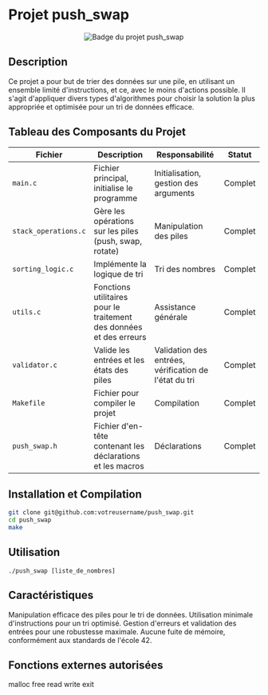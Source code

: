 # Projet push_swap

<div align="center">
  <img src="https://github.com/ayogun/42-project-badges/blob/main/badges/push_swapm.png?raw=true" alt="Badge du projet push_swap">
</div>

## Description

Ce projet a pour but de trier des données sur une pile, en utilisant un ensemble limité d'instructions, et ce, avec le moins d'actions possible. Il s'agit d'appliquer divers types d'algorithmes pour choisir la solution la plus appropriée et optimisée pour un tri de données efficace.

## Tableau des Composants du Projet

| Fichier            | Description                                                               | Responsabilité                                         | Statut   |
|--------------------|---------------------------------------------------------------------------|--------------------------------------------------------|----------|
| `main.c`           | Fichier principal, initialise le programme                                | Initialisation, gestion des arguments                  | Complet  |
| `stack_operations.c`| Gère les opérations sur les piles (push, swap, rotate)                    | Manipulation des piles                                 | Complet  |
| `sorting_logic.c`  | Implémente la logique de tri                                              | Tri des nombres                                        | Complet  |
| `utils.c`          | Fonctions utilitaires pour le traitement des données et des erreurs       | Assistance générale                                    | Complet  |
| `validator.c`      | Valide les entrées et les états des piles                                 | Validation des entrées, vérification de l'état du tri | Complet  |
| `Makefile`         | Fichier pour compiler le projet                                           | Compilation                                            | Complet  |
| `push_swap.h`      | Fichier d'en-tête contenant les déclarations et les macros                | Déclarations                                           | Complet  |

## Installation et Compilation

```bash
git clone git@github.com:votreusername/push_swap.git
cd push_swap
make
```

## Utilisation
```
./push_swap [liste_de_nombres]
```

## Caractéristiques
Manipulation efficace des piles pour le tri de données.
Utilisation minimale d'instructions pour un tri optimisé.
Gestion d'erreurs et validation des entrées pour une robustesse maximale.
Aucune fuite de mémoire, conformément aux standards de l'école 42.

## Fonctions externes autorisées
malloc
free
read
write
exit
